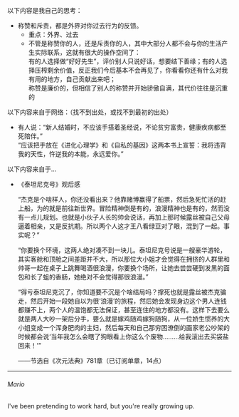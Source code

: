 以下内容是我自己的思考：
 - 称赞和斥责，都是外界对你过去行为的反馈。  
   - 重点：外界、过去
   - 不管是称赞你的人，还是斥责你的人，其中大部分人都不会与你的生活产生实际联系，这就有很大的操作空间了：  
     有的人选择做“好好先生”，评价别人只说好话，想要结下善缘；有的人选择压榨剩余价值，反正我们今后基本不会再见了，你看看你还有什么对我有用的地方，自己贡献出来吧；  
     称赞是廉价的，但相信了别人的称赞并开始骄傲自满，其代价往往是沉重的

以下内容来自于网络：（找不到出处，或找不到最初的出处）
 - 有人说：“新人结婚时，不应该手搭着圣经说，不论贫穷富贵，健康疾病都至死陪伴。”  
   “应该把手放在《进化心理学》和《自私的基因》这两本书上宣誓：我将违背我的天性，忤逆我的本能，永远爱你。”
 
以下内容来自于...
 - 《泰坦尼克号》观后感  
 
   “杰克是个啥样人，你还没看出来？他靠赌博赢得了船票，然后急死忙活的赶上船，为的就是前往新世界。冒险精神倒是有的，浪漫精神也是有的，然而没有一点儿规划。也就是小伙子人长的帅会说话，再加上那时候露丝被自己父母逼着相亲，又是反抗期。所以两个人这才王八看绿豆对了眼，混到了一起。事实呢？”  
 
   “你要换个环境，这两人绝对凑不到一块儿。泰坦尼克号说是一艘豪华游轮，其实客舱和顶舱之间差距并不大，所以那位大小姐才会觉得在拥挤的人群里和帅哥一起在桌子上跳舞喝酒很浪漫，你要换个场所，让她去尝尝硬到发黑的面包和长了蛆的香肠，她绝对不会觉得那很浪漫。”  
 
   “得亏泰坦尼克沉了，你知道要不沉是个啥结局吗？撑死也就是露丝被杰克骗走，然后开始一段她自以为很‘浪漫’的旅程，然后她会发现身边这个男人连钱都赚不上，两个人的温饱都无法保证，甚至连住的地方都没有。这样下去要么就是两人大吵一架后分手，要么就是嫁鸡随鸡嫁狗随狗，从一位娇生惯养的大小姐变成一个浑身肥肉的主妇，然后每天和自己那穷困潦倒的画家老公吵架的时候都会说‘当年我怎么会瞎了狗眼看上你这么个废物………给我滚出去买袋盐回来！’”

   ——节选自《次元法典》781章（已订阅单章，14点）

---
###### Mario
I've been pretending to work hard, but you're really growing up.
 